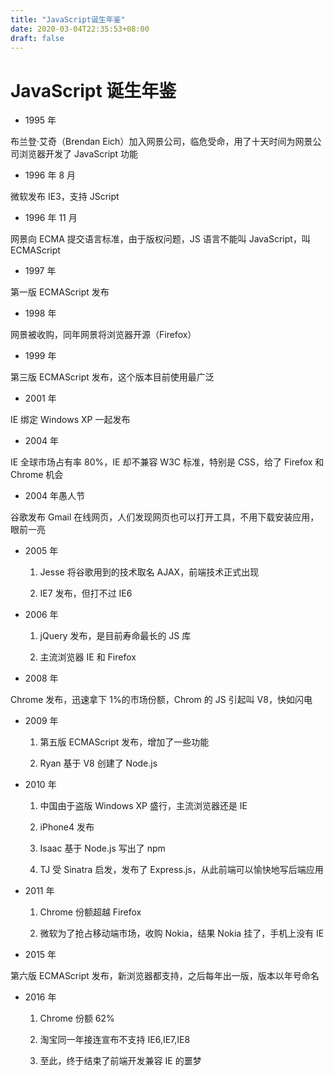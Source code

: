 ```yaml
---
title: "JavaScript诞生年鉴"
date: 2020-03-04T22:35:53+08:00
draft: false
---
```


# JavaScript 诞生年鉴

- 1995 年

布兰登·艾奇（Brendan Eich）加入网景公司，临危受命，用了十天时间为网景公司浏览器开发了 JavaScript 功能

- 1996 年 8 月

微软发布 IE3，支持 JScript

- 1996 年 11 月

网景向 ECMA 提交语言标准，由于版权问题，JS 语言不能叫 JavaScript，叫 ECMAScript

- 1997 年

第一版 ECMAScript 发布

- 1998 年

网景被收购，同年网景将浏览器开源（Firefox）

- 1999 年

第三版 ECMAScript 发布，这个版本目前使用最广泛

- 2001 年

IE 绑定 Windows XP 一起发布

- 2004 年

IE 全球市场占有率 80%，IE 却不兼容 W3C 标准，特别是 CSS，给了 Firefox 和 Chrome 机会

- 2004 年愚人节

谷歌发布 Gmail 在线网页，人们发现网页也可以打开工具，不用下载安装应用，眼前一亮

- 2005 年

  1. Jesse 将谷歌用到的技术取名 AJAX，前端技术正式出现

  2. IE7 发布，但打不过 IE6

- 2006 年

  1. jQuery 发布，是目前寿命最长的 JS 库

  2. 主流浏览器 IE 和 Firefox

- 2008 年

Chrome 发布，迅速拿下 1%的市场份额，Chrom 的 JS 引起叫 V8，快如闪电

- 2009 年

  1. 第五版 ECMAScript 发布，增加了一些功能

  2. Ryan 基于 V8 创建了 Node.js

- 2010 年

  1. 中国由于盗版 Windows XP 盛行，主流浏览器还是 IE

  2. iPhone4 发布

  3. Isaac 基于 Node.js 写出了 npm

  4. TJ 受 Sinatra 启发，发布了 Express.js，从此前端可以愉快地写后端应用

* 2011 年

  1. Chrome 份额超越 Firefox

  2. 微软为了抢占移动端市场，收购 Nokia，结果 Nokia 挂了，手机上没有 IE

- 2015 年

第六版 ECMAScript 发布，新浏览器都支持，之后每年出一版，版本以年号命名

- 2016 年

  1. Chrome 份额 62%

  2. 淘宝同一年接连宣布不支持 IE6,IE7,IE8

  3. 至此，终于结束了前端开发兼容 IE 的噩梦
